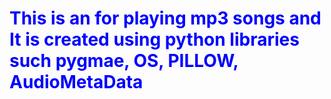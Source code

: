 # <span style="color:blue"> This is an for playing mp3 songs and It is created using python libraries such pygmae, OS, PILLOW, AudioMetaData</span>
